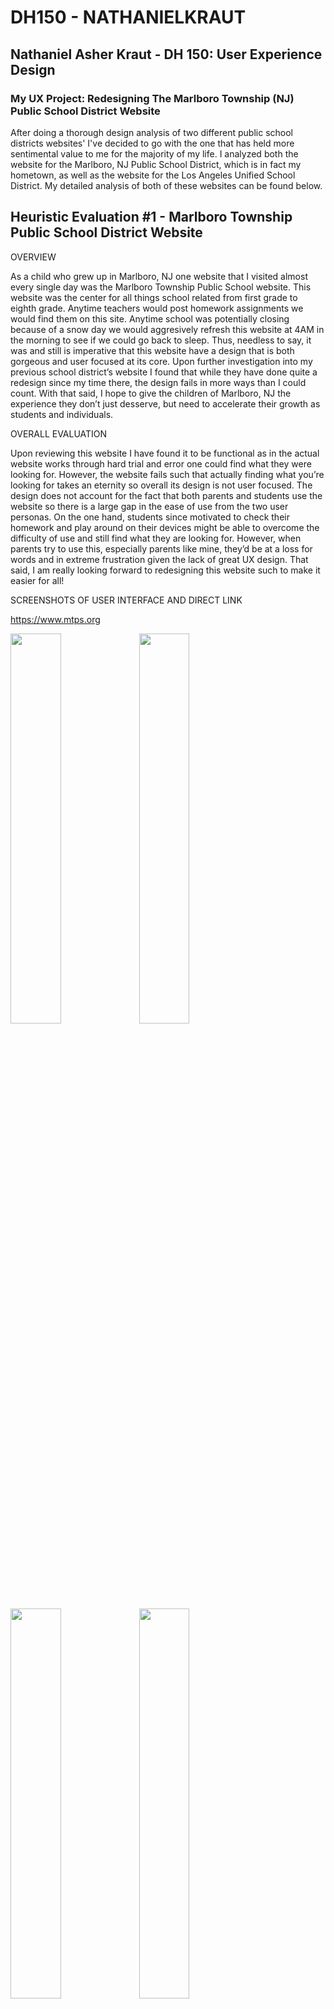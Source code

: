 # DH150 - NATHANIELKRAUT

## Nathaniel Asher Kraut - DH 150: User Experience Design

### My UX Project: Redesigning The Marlboro Township (NJ) Public School District Website

After doing a thorough design analysis of two different public school districts websites' I've decided to go with the one that has held more sentimental value to me for the majority of my life. I analyzed both the website for the Marlboro, NJ Public School District, which is in fact my hometown, as well as the website for the Los Angeles Unified School District. My detailed analysis of both of these websites can be found below. 

## Heuristic Evaluation #1 - Marlboro Township Public School District Website 

OVERVIEW 

As a child who grew up in Marlboro, NJ one website that I visited almost every single day was the Marlboro Township Public School website. This website was the center for all things school related from first grade to eighth grade. Anytime teachers would post homework assignments we would find them on this site. Anytime school was potentially closing because of a snow day we would aggresively refresh this website at 4AM in the morning to see if we could go back to sleep. Thus, needless to say, it was and still is imperative that this website have a design that is both gorgeous and user focused at its core. Upon further investigation into my previous school district’s website I found that while they have done quite a redesign since my time there, the design fails in more ways than I could count. With that said, I hope to give the children of Marlboro, NJ the experience they don’t just desserve, but need to accelerate their growth as students and individuals. 

OVERALL EVALUATION

Upon reviewing this website I have found it to be functional as in the actual website works through hard trial and error one could find what they were looking for.  However, the website fails such that actually finding what you’re looking for takes an eternity so overall its design is not user focused. The design does not account for the fact that both parents and students use the website so there is a large gap in the ease of use from the two user personas. On the one hand, students since motivated to check their homework and play around on their devices might be able to overcome the difficulty of use and still find what they are looking for. However, when parents try to use this, especially parents like mine, they’d be at a loss for words and in extreme frustration given the lack of great UX design. That said, I am really looking forward to redesigning this website such to make it easier for all!

SCREENSHOTS OF USER INTERFACE AND DIRECT LINK

https://www.mtps.org

<img src="./MTPS_UI_1.png" width = "40%"> <img src="./MTPS_UI_2.png" width = "40%"> 
<img src="./MTPS_UI_3.png" width = "40%"> <img src="./MTPS_UI_4.png" width = "40%">
<img src="./MTPS_UI_5.png" width = "40%">

VISIBILITY OF SYSTEM STATUS

This heuristic deals with the idea that the website, mobile application, or product in general should always give the user a look into what is currently happening on the application/website within a reasonable amount of time. Thus, great visibility of system status will allow the user to know where they are in the application in real-time and never leave the user in a state of confusion or limbo. 

The website of choice maintains a poor visibility of system status throughout its use and thus violates this heuristic. If you select an option using the top menu and arrive at the page it does not change its status as shown in the screenshots below. In the example screenshots I expected see to see option I choose highlighted to tell me which page of the website I was on but, instead it remains the same. Simply inverting the colors of the option selected could alleviate this problem allowing users to see into what’s happening and where they are in the website. 

**Severity Rating: 2/3, minor usability issue**

<img src="./MTPS_1_A.png" width = "75%"> <img src="./MTPS_1_B.png" width = "75%"> 

MATCH BETWEEN THE SYSTEM AND THE REAL WORLD

This heuristic deals with the idea that the completed product should use the same language, gestures, concepts, etc. that the user is faimiliar with. That said, the system should follow the same real-world conventions such that the user does not have to guess as to what certain items on the screen mean. 

The website of choice does in fact abide by this design heuristic. When selecting an option on the top line I would expect the sub-options to be displayed below as they would be across the other platforms I’ve used in the real world. Additionally, the words are relatively clear and intuitive. For example, when I read the words “Coronavirus (COVID-19) Information” I know that just like when I watch news channels, this will include all news related to this topic.

**Severity Rating: 1/3, No Usability Issue**

<img src="./MTPS_2_A.png" width = "75%"> 

USER CONTROL AND FREEDOM

This heuristic deals with the idea that it is common for a user to choose an option by mistake and the system should offer them a way to undo or redo their selection. 

The website of choice fails miserably here and violates the heuristic of user control and freedom. When I press on the district calendar for 2019-2020 it takes me to a pdf screen with no top options bar or any method of returning to the previous page. The only way to return and undo my mistake is by using my browser’s feature. A way around this would be to embed the pdf viewer within the exsisting UI design so that users will have the appearance of being within the same system and not feel like they can not undo their action. 

**Severity Rating: 3/3, Must Be Fixed**

<img src="./MTPS_2_A.png" width = "75%"> <img src="./MTPS_3_A.png" width = "75%"> 

CONSISTENCY AND STANDARDS

This heuristic deals with the idea that the fonts, styles, borders, sizes, etc. should all follow some consistent trend. Users shouldn’t be left guessing whether or not a different color means something different due to a lack of uniformity. 

The website of choice fails miserably in this heuristic of consistency and standards as well. When hovering over buttons nearly every single button has a different highlight color which is extremely confusing for the user. When using the website I have no idea which color represents the hover and which is just asthetic. In the screenshots below you can see a black cover for hover recognition as well as yellow and blue. Standardizing this hovering color would make it much more seamless. 

**Severity Rating: 2/3, Minor Usability Issue**

<img src="./MTPS_4_A.png" width = "75%"> <img src="./MTPS_4_B.png" width = "75%"> <img src="./MTPS_4_C.png" width = "75%"> 

ERROR PREVENTION

This heuristic deals with the idea that systems not only should have clear, concise error messages that users can understand but, great systems prevent the errors from occuring in the first place. This is typically done through a confirmation page for major actions or common mistake points and/or a check for conditions. 

The school district’s website violates this heuristic of error prevention in that it does not do a great job in preventing the user from making major mistakes. If we look at the same situation of going to the district calendar we are not given the option to confirm this selection or realize its severity. Going to the district calendar takes us completely outside the interface of the website and thus, this is considered a major action and a confirmation page should appear for the user so they could prevent doing so if desired. Instead we are directed straight to the page and unfortunately are left in a state of uncertainty. 

**Severity Rating: 2/3, Minor Usability Issue**

<img src="./MTPS_2_A.png" width = "75%"> <img src="./MTPS_3_A.png" width = "75%"> 

RECOGNITION RATHER THAN RECALL

This heuristic deals with the idea that systems should minize the amount of knowledge a user needs to memorize. Users should be prompted with choices and just have to select which choices they prefer. As little memory from the user as possible is preferred for ease of use purposes.

The school district’s website violates this heuristic of favoring recognition over recall quite a few times. One of the biggest design flaws I noticed in regards to this was the fact that the main menu options were not clear enough whatsoever. If user’s wanted to access the calendar of events they would have to previously have memorized the fact that this falls under the “district” option instead of perhaps a much clearer option such as Schedule. 

**Severity Rating: 3/3, Must Be Fixed**

<img src="./MTPS_2_A.png" width = "75%"> 

FLEXIBILITY AND EFFICIENCY OF USE

This heuristic deals with the idea that great systems should allow for experienced users to move ahead via shortcuts called accelerators. Advanced users should not have to take the rudimentary route of completing actions as someone who was using the application for the first time. 

This website does not fair well at all in terms of flexibility and efficiency of use and violates this heuristic. If you were an experienced user and wanted to quickly sign-in to your account you would have to manually scroll all the way to the bottom of the page and find the link to do so as pictured below. Instead, there should be an extremely visible accelerator at the top right or left corner of the screen so experienced users do not have to do any navigating for use. This would also not slow down first time users whatsoever. 

**Severity Rating: 3/3, Must Be Fixed**

<img src="./MTPS_7_A.png" width = "75%"> 

AESTHETIC AND MINIMALIST DESIGN 

This heuristic deals with the idea that information conveyed on the screen should as direct as possible. Anything extra is distracting to the user. 

The website of choosing once again violates this crucial design heuristic of minimalist design. The website is absolutely flooded with options to choose from with what seems like no consolidation whatsoever. For example, under the district heading there are three different suboptions with a calendar reference. It would be so much easier and more visually appealing if there were to just be one calendar option and then have users select from there. Instead these all appear at the same time and clutter the screen as shown. 

**Severity Rating: 3/3, Must Be Fixed**

<img src="./MTPS_2_A.png" width = "75%"> 

HELP USERS RECOGNIZE, DIAGNOSE, AND RESPOND TO ERRORS

This heuristic deals with the idea that error messages should be expressed in plain language without any sort of abstract computer code. Users should be able to understand the mistake they made clearly so they can easily correct it. Great systems will also propose a solution on the spot. 

The school district’s website does in fact abide by the heuristic of allowing users to easily recognize, diagnose, and recover from their errors. When attempting to login to a student’s account if their login credentials are incorrect there is a very clear error message displayed at the top of the screen stating the user has entered an incorrect password and/or email. This is done well as it tells the user almost exactly what to fix in order to succeed in their use. 

**Severity Rating: 1/3, No Usability Issue**

<img src="./MTPS_9_A.png" width = "75%"> 

HELP AND DOCUMENTATION

This heuristic deals with the idea that it is sometimes necesarry to offer help and documentation to users so they know how to use the system in the event they are confused. This instructional information should be extremely clear, concise, and easy to navigate such that users do not have to read the entire documentation. 

The school district’s website violates this heuristic of help and documentation. While it is not as severe as some of the other design heuristic violates mentioned previously since there is in fact a search bar the top of the screen, there is still a clear violation. There is not searchable help button or even an easy FAQ list. This should for sure be an added option to the unorganized, cluttered heading bar. 

**Severity Rating: 3/3, Must Be Fixed**

<img src="./MTPS_1_A.png" width = "75%"> 


## Heuristic Evaluation #2 - Marlboro Township Public School District Website 

OVERVIEW 

Being someone that is deeply invested and convinced of the value of young learning and in particular virtual learning, I appreciate the importance and need for a great school district website. After taking a look into my hometown's website I wanted to do a similar investigation into the school district of my current home, Los Angeles, CA. Thus, for my second heuristic evaluation I chose to do yet another thorough analysis of a public school district website and arrived on the Los Angeles Unified School District website. 

OVERALL EVALUATION

Upon reviewing this website I found a lot of similarities to the previous in terms of areas of user experience design that it lacks any attention to. Most notably, the minimalist design has seemingly been thrown out of the window as the landing pages are downright distracting and confusing to the user who is on a quest for knowledge. However, there were certainly some areas that this website shines in related to design that the Marlboro website completely lacked such as accelerators for experienced users and help/documentation. All in all, the website is for sure in need of an overhaul. 

SCREENSHOTS OF USER INTERFACE AND DIRECT LINK

https://achieve.lausd.net/domain/4

<img src="./LAUSD_UI_1.png" width = "40%"> <img src="./LAUSD_UI_2.png" width = "40%"> 
<img src="./LAUSD_UI_3.png" width = "40%"> <img src="./LAUSD_UI_4.png" width = "40%">

VISIBILITY OF SYSTEM STATUS

The LAUSD website does in fact violate this UX design heuristic of visibility of system status. This heuristic entails that users are show exactly where they are in the system at any given point and can easily navigate between the site map. When using the website no matter which sub-page you are on, the menu options look the exact same with none of them highlighted. Thus, here in the screenshot I am on the Calendar tab but, in the menu options you can not tell this whatsoever. In order to fix this easily one might just designated a highlight color for the user's current tab/location.

**Severity Rating: 3/3, Must Be Fixed**

<img src="./LAUSD_1_A.png" width = "75%"> 

MATCH BETWEEN SYSTEM AND THE REAL WORLD 

This design heuristic tells us that good design is a design who uses/speaks the same language as the user is use to. Here, the LAUSD actually does a great job to do just that by making the menu options as intuitive as possible. Users for certain know what "Find a School" entails and the same is true for "Calendar" and "Employees". Thus, this is actually an example of this heuristic being well done. 

**Severity Rating: 1/3, No Usability Issue**

<img src="./LAUSD_1_A.png" width = "75%"> 

USER CONTROL AND FREEDOM

This heuristic is the idea that great systems are designed with user mistakes in mind. It is frequent that users, especially inexperienced ones will inevitably click an incorrect button and navigate to the wrong page. As a result it is crucical to offer users and undo/redo option. LAUSD fails to do so here and I am forced to use my browsers back button. There is no site map tree at the top where I can easily undo my action here of navigating to the directory page. To fix this there should be a site map tree at the top of navigation buttons. 

**Severity Rating: 2/3, Minor Usability Issue**

<img src="./LAUSD_3_A.png" width = "75%"> 

CONSISTENCY AND STANDARDS

This design heuristic here deals with the idea that great design does not leave the user guessing in its conventions. The system uses uniform fonts, inductor messages, sizes, etc. The LAUSD website does not abide by this heuristic as seen through what's quickly becoming their infamous menu bar. The menu bar here has half the options listed with a black background and half the options listed with a white background. As a user I am left guessing as to why this is? To fix this the options should just be made all the same color. 

**Severity Rating: 3/3, Must Be Fixed**

<img src="./LAUSD_1_A.png" width = "75%"> 

ERROR PREVENTION

This design heuristic is the idea that great systems are designed to prevent the user from making a potentially catastrophic mistake and thus, are designed frequently with confirmation pages asking the user to confirm a major selection. The LAUSD website violates this design heuristic as it brings outside of the main interface when going to the option of "find a school" and it doesn't ask me to confirm that selection eventhough its effectively a death sentence. To fix this there must be a confirmation button added to ensure the user wanted to proceed. 

**Severity Rating: 3/3, Must Be Fixed**

<img src="./LAUSD_5_A.png" width = "75%"> 

RECOGNITION RATHER THAN RECALL

This heuristic outlines the fact that systems should make the amount of knowledge a user needs to memorize as small as possible. Users should be prompted with choices and just have to select which choices they prefer. The LAUSD website actually does abide by this design principle as all of the options are pretty clearly displayed on the screen. For example in the screenshot below users would not need to remember that they wanted to go to the district's social media pages since the options are offered to them without asking in the lower right hand corner. 

**Severity Rating: 1/3, No Usability Issue**

<img src="./LAUSD_6_A.png" width = "75%"> 

FLEXIBILITY AND EFFICIENCY OF USE

This design heuristic has to deal with the idea that accelerators are necessary to give more advanced users the opportunity to move through the software quicker without hindering the experience of first time users. A great example is displayed on the district's homepage of a permamanet "Sign In" button something the Marlboro NJ district lacked. Having this here allows those with accounts to access them quickly without taking away from the first time user's experience. 

**Severity Rating: 1/3, No Usability Issue**

<img src="./LAUSD_6_A.png" width = "75%"> 

AESTHETIC AND MINIMALIST DESIGN

This heuristic deals with the idea that information conveyed on the screen should as direct as possible. Anything extra is distracting to the user. The LAUSD website actually doesn't do such a great job with this as they went overboard. The designers interpreted this to mean having no options whatsoever on the homescreen and instead a large photo. This is great and all except for the fact that a determined user won't care about the photo and will want options right away. To fix this, there should be basic options display toward the top of the UI. 

**Severity Rating: 2/3, Minor Usability Issue**

<img src="./LAUSD_UI_1.png" width = "75%">

HELP USERS RECOGNIZE, DIAGNOSE, AND RECOVER FROM ERRORS

This design heuristic has to do with the fact that users should be shown clear error messages when they make a mistake so that they can recover quickly and keep moving. Ths LAUSD website succeeds in offering this to its users on its sign-in page similar to the Marlboro, NJ page by telling users if their password or email is incorrect which is crucial for a user's understadning of how to proceed further. 

**Severity Rating: 1/3, No Usability Issue**

<img src="./LAUSD_9_A.png" width = "75%"> 

HELP AND DOCUMENTATION 

This design heuristic has to do with the fact that users should be given the option to recieve clear, precise, and effective help when they are unsure of what to do. The LAUSD website understands this and actually offers a feedback option on the main page so users can reach out for help as well as offering an option to submit an email for help. 

**Severity Rating: 1/3, No Usability Issue**

<img src="./LAUSD_UI_1.png" width = "75%">
